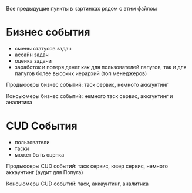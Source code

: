 Все предыдущие пункты в картинках рядом с этим файлом

# Бизнес события

- смены статусов задач
- ассайн задач
- оценка задачи
- заработок и потеря денег как для пользователей папугов, так и для папугов более высоких иерархий (топ менеджеров)

Продьюсеры бизнес событий: таск сервис, немного аккаунтинг

Консьюмеры бизнес событий: немного таск сервис, аккаунтинг и аналитика

# CUD События

- пользователи
- таски
- может быть оценка

Продьюсеры CUD событий: таск сервис, юзер сервис, немного аккаунтинг (аудит для Попуга)

Консьюмеры CUD событий: таск, аккаунтинг, аналитика
